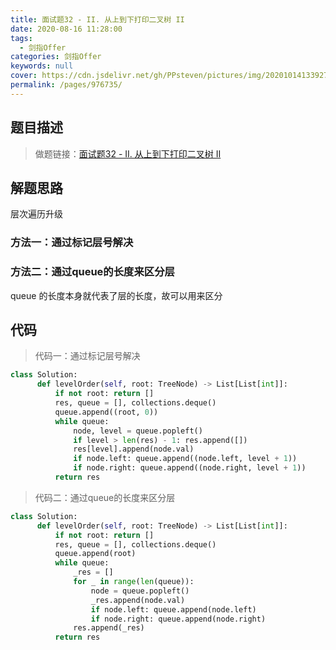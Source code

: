 ```yaml
---
title: 面试题32 - II. 从上到下打印二叉树 II
date: 2020-08-16 11:28:00
tags: 
  - 剑指Offer
categories: 剑指Offer
keywords: null
cover: https://cdn.jsdelivr.net/gh/PPsteven/pictures/img/20201014133927.png
permalink: /pages/976735/
---
```


## 题目描述

> 做题链接：[面试题32 - II. 从上到下打印二叉树 II](https://leetcode-cn.com/problems/cong-shang-dao-xia-da-yin-er-cha-shu-ii-lcof/)
>

<!--more-->

## 解题思路

层次遍历升级

### 方法一：通过标记层号解决

### 方法二：通过queue的长度来区分层

queue 的长度本身就代表了层的长度，故可以用来区分

## 代码

> 代码一：通过标记层号解决

```python
class Solution:
      def levelOrder(self, root: TreeNode) -> List[List[int]]:
          if not root: return []
          res, queue = [], collections.deque()
          queue.append((root, 0))
          while queue:
              node, level = queue.popleft()
              if level > len(res) - 1: res.append([])
              res[level].append(node.val)
              if node.left: queue.append((node.left, level + 1))
              if node.right: queue.append((node.right, level + 1))
          return res
```



> 代码二：通过queue的长度来区分层

```python
class Solution:
      def levelOrder(self, root: TreeNode) -> List[List[int]]:
          if not root: return []
          res, queue = [], collections.deque()
          queue.append(root)
          while queue:
              _res = []
              for _ in range(len(queue)):
                  node = queue.popleft()
                  _res.append(node.val)
                  if node.left: queue.append(node.left)
                  if node.right: queue.append(node.right)
              res.append(_res)
          return res
```

